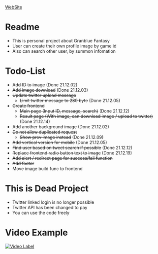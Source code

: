 [WebSite](https://gbf-search-friend.herokuapp.com/)

# Readme

- This is personal project about Granblue Fantasy
- User can create their own profile image by game id
- Also can search other user, by summon infomation

# Todo-List

- ~~Add ID to image~~ (Done 21.12.02)
- ~~Add image download~~ (Done 21.12.03)
- ~~Update twitter upload message~~
  - ~~Limit twitter message to 280 byte~~ (Done 21.12.05)
- ~~Create frontend~~
  - ~~Main page (Input ID, message, search)~~ (Done 21.12.12)
  - ~~Result page (With image, can download image / upload to twitter)~~ (Done 21.12.14)
- ~~Add another background image~~ (Done 21.12.02)
- ~~Do not allow duplicated request~~
  - ~~Show prev image instead~~ (Done 21.12.09)
- ~~Add vertical version for mobile~~ (Done 21.12.05)
- ~~Find user based on tweet search if possible~~ (Done 21.12.12)
- ~~Replace frontend radio button text to image~~ (Done 21.12.19)
- ~~Add alert / redirect page for success/fail function~~
- ~~Add footer~~
- Move image build func to frontend

# This is Dead Project

- Twitter linked login is no longer possible
- Twitter API has been changed to pay
- You can use the code freely

# Video Example

[![Video Label](http://img.youtube.com/vi/_TN5CcPqxkE/0.jpg)](https://www.youtube.com/watch?v=_TN5CcPqxkE&ab_channel=HGLee)

